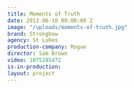 ```yaml
---
title: Moments of Truth
date: 2013-06-10 00:00:00 Z
image: "/uploads/moments-of-truth.jpg"
brand: Strongbow
agency: St Lukes
production-company: Rogue
director: Sam Brown
video: 1075285472
is-in-production: 
layout: project
---
```


